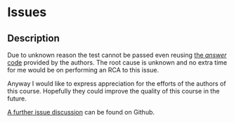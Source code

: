 # Issues

## Description

Due to unknown reason the test cannot be passed even reusing [the _answer_ code][1] provided by the authors. The root cause is unknown and no extra time for me would be on performing an RCA to this issue. 

Anyway I would like to express appreciation for the efforts of the authors of this course. Hopefully they could improve the quality of this course in the future.

[A further issue discussion][2] can be found on Github.

<!-- References -->
[1]: https://github.com/workshopper/learnyoureact/tree/master/exercises/isomorphic/solution
[2]: https://github.com/workshopper/learnyoureact/issues/111
